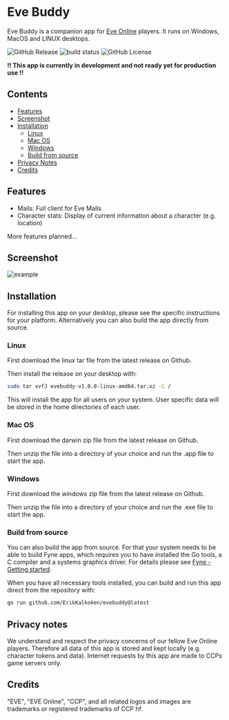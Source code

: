 # Eve Buddy

Eve Buddy is a companion app for [Eve Online](https://www.eveonline.com/) players. It runs on Windows, MacOS and LINUX desktops.

![GitHub Release](https://img.shields.io/github/v/release/ErikKalkoken/evebuddy)
![build status](https://github.com/ErikKalkoken/evebuddy/actions/workflows/ci-cd.yml/badge.svg)
![GitHub License](https://img.shields.io/github/license/ErikKalkoken/evebuddy)

**!! This app is currently in development and not ready yet for production use !!**

## Contents

- [Features](#features)
- [Screenshot](#screenshot)
- [Installation](#installation)
  - [Linux](#linux)
  - [Mac OS](#mac-os)
  - [Windows](#windows)
  - [Build from source](#build-from-source)
- [Privacy Notes](#privacy-notes)
- [Credits](#credits)

## Features

- Mails: Full client for Eve Mails
- Character stats: Display of current information about a character (e.g. location)

More features planned...

## Screenshot

![example](https://cdn.imgpile.com/f/dsxYy1a_xl.png)

## Installation

For installing this app on your desktop, please see the specific instructions for your platform. Alternatively you can also build the app directly from source.

### Linux

First download the linux tar file from the latest release on Github.

Then install the release on your desktop with:

```sh
sudo tar xvfJ evebuddy-v1.0.0-linux-amd64.tar.xz -C /
```

This will install the app for all users on your system. User specific data will be stored in the home directories of each user.

### Mac OS

First download the darwin zip file from the latest release on Github.

Then unzip the file into a directory of your choice and run the .app file to start the app.

### Windows

First download the windows zip file from the latest release on Github.

Then unzip the file into a directory of your choice and run the .exe file to start the app.

### Build from source

You can also build the app from source. For that your system needs to be able to build Fyne apps, which requires you to have installed the Go tools, a C compiler and a systems graphics driver. For details please see [Fyne - Getting started](https://docs.fyne.io/started/).

When you have all necessary tools installed, you can build and run this app direct from the repository with:

```sh
go run github.com/ErikKalkoken/evebuddy@latest
```

## Privacy notes

We understand and respect the privacy concerns of our fellow Eve Online players. Therefore all data of this app is stored and kept locally (e.g. character tokens and data). Internet requests by this app are made to CCPs game servers only.

## Credits

"EVE", "EVE Online", "CCP", and all related logos and images are trademarks or registered trademarks of CCP hf.
